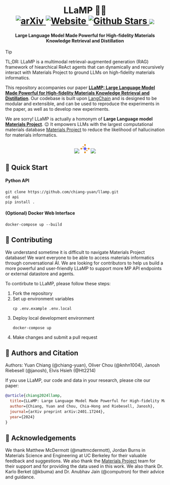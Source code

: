 <h1 align="center">
    <b>LLaMP 🦙🔮</b>
    <br>
    <a href="https://arxiv.org/abs/2401.17244">
      <img src="https://img.shields.io/badge/cs.CL-2401.17244-b31b1b?logo=arxiv&logoColor=white" alt="arXiv">
    </a>
    <a href="http://ingress.llamp.development.svc.spin.nersc.org/about">
      <img src="https://img.shields.io/badge/web-demo-magenta?style=flat&link=http%3A%2F%2Fingress.llamp.development.svc.spin.nersc.org%2Fabout" alt="Website">
    </a>
    <a href="https://github.com/chiang-yuan/llamp/stargazers">
      <img src="https://img.shields.io/github/stars/chiang-yuan/llamp?style=social" alt="Github Stars">
    </a>
    <a href="http://colab.research.google.com/github/chiang-yuan/llamp/blob/main/experiments/00-notebook-chat.ipynb">
      <img src="https://camo.githubusercontent.com/f5e0d0538a9c2972b5d413e0ace04cecd8efd828d133133933dfffec282a4e1b/68747470733a2f2f636f6c61622e72657365617263682e676f6f676c652e636f6d2f6173736574732f636f6c61622d62616467652e737667">
    </a>
</h1>
<h4 align="center">Large Language Model Made Powerful for High-fidelity Materials Knowledge Retrieval and Distillation</h4>


> [!TIP]
> TL;DR: LLaMP is a multimodal retrieval-augmented generation (RAG) framework of hiearchical ReAct agents that can dynamically and recursively interact with Materials Project to ground LLMs on high-fidelity materials informatics.

This repository accompanies our paper [**LLaMP: Large Language Model Made Powerful for High-fidelity Materials Knowledge Retrieval and Distillation**](https://arxiv.org/abs/2401.17244). Our codebase is built upon [LangChain](https://github.com/langchain-ai/langchain) and is designed to be modular and extensible, and can be used to reproduce the experiments in the paper, as well as to develop new experiments.

We are sorry! LLaMP is actually a homonym of **Large Language model [Materials Project](https://materialsproject.org)**. :wink: It empowers LLMs with the largest computational materials database [Materials Project](https://materialsproject.org) to reduce the likelihood of hallucination for materials informatics. 

<h4 align="center">
  <img src="https://raw.githubusercontent.com/sveltejs/branding/master/svelte-horizontal.svg" height="30"/>
  <a href="https://elementari.janosh.dev/"><img src="https://raw.githubusercontent.com/janosh/elementari/main/static/favicon.svg" height="30"/></a>
  <a href="https://www.skeleton.dev/"><img src="https://user-images.githubusercontent.com/1509726/199282306-7454adcb-b765-4618-8438-67655a7dee47.png" height="30"/></a>
</h4>

## 🔮 Quick Start

#### Python API

```shell
git clone https://github.com/chiang-yuan/llamp.git
cd api
pip install .
```

#### (Optional) Docker Web Interface 

```shell
docker-compose up --build
```

## 👋 Contributing

We understand sometime it is difficult to navigate Materials Project database! We want everyone to be able to access materials informatics through conversational AI. We are looking for contributors to help us build a more powerful and user-friendly LLaMP to support more MP API endpoints or external datastore and agents.

To contirbute to LLaMP, please follow these steps:

1. Fork the repository
2. Set up environment variables
    ```shell
    cp .env.example .env.local
    ```
3. Deploy local development environment 
    ```shell
    docker-compose up
    ```
4. Make changes and submit a pull request

## 🌟 Authors and Citation

Authors: Yuan Chiang (@chiang-yuan), Oliver Chou (@knhn1004), Janosh Riebesell (@janosh), Elvis Hsieh (@Ht2214)

If you use LLaMP, our code and data in your research, please cite our paper:

```bibtex
@article{chiang2024llamp,
  title={LLaMP: Large Language Model Made Powerful for High-fidelity Materials Knowledge Retrieval and Distillation},
  author={Chiang, Yuan and Chou, Chia-Hong and Riebesell, Janosh},
  journal={arXiv preprint arXiv:2401.17244},
  year={2024}
}
```

## 🤗 Acknowledgements

We thank Matthew McDermott (@mattmcdermott), Jordan Burns in Materials Science and Engineering at UC Berkeley for their valuable feedback and suggestions. We also thank the [Materials Project](https://materialsproject.org) team for their support and for providing the data used in this work. We also thank Dr. Karlo Berket (@kbuma) and Dr. Anubhav Jain (@computron) for their advice and guidance.

